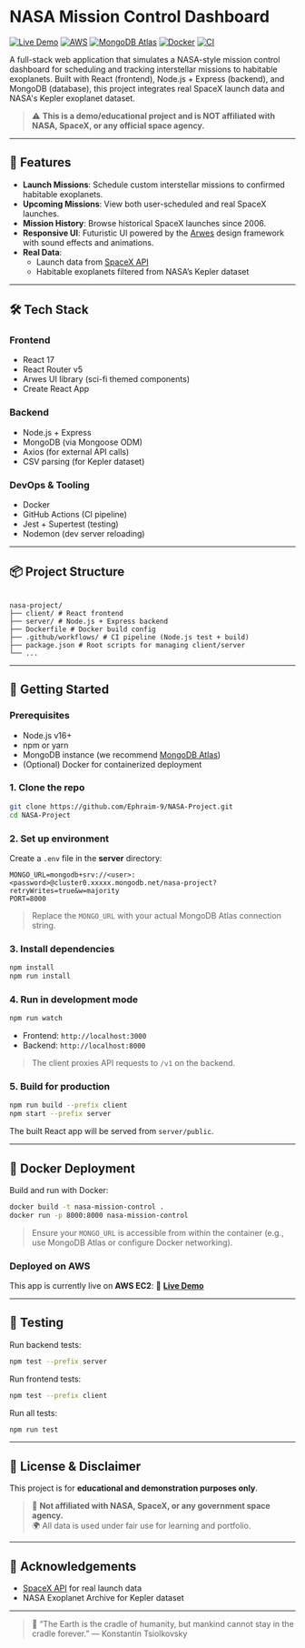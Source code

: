 # NASA Mission Control Dashboard

[![Live Demo](https://img.shields.io/badge/demo-online-brightgreen?logo=firefox&logoColor=white)](http://13.62.6.123:8000/)
[![AWS](https://img.shields.io/badge/hosted_on-AWS_EC2-FF9900?logo=amazon-aws&logoColor=white)](https://aws.amazon.com/ec2/)
[![MongoDB Atlas](https://img.shields.io/badge/db-MongoDB_Atlas-47A248?logo=mongodb&logoColor=white)](https://www.mongodb.com/atlas)
[![Docker](https://img.shields.io/badge/dockerized-yes-2496ED?logo=docker&logoColor=white)](https://www.docker.com/)
[![CI](https://github.com/Ephraim-9/NASA-Project/actions/workflows/node.yml/badge.svg)](https://github.com/Ephraim-9/NASA-Project/actions)

A full-stack web application that simulates a NASA-style mission control dashboard for scheduling and tracking interstellar missions to habitable exoplanets. Built with React (frontend), Node.js + Express (backend), and MongoDB (database), this project integrates real SpaceX launch data and NASA's Kepler exoplanet dataset.

> ⚠️ **This is a demo/educational project and is NOT affiliated with NASA, SpaceX, or any official space agency.**

---

## 🌌 Features

- **Launch Missions**: Schedule custom interstellar missions to confirmed habitable exoplanets.
- **Upcoming Missions**: View both user-scheduled and real SpaceX launches.
- **Mission History**: Browse historical SpaceX launches since 2006.
- **Responsive UI**: Futuristic UI powered by the [Arwes](https://arwes.dev) design framework with sound effects and animations.
- **Real Data**:
  - Launch data from [SpaceX API](https://github.com/r-spacex/SpaceX-API)
  - Habitable exoplanets filtered from NASA’s Kepler dataset

---

## 🛠️ Tech Stack

### Frontend

- React 17
- React Router v5
- Arwes UI library (sci-fi themed components)
- Create React App

### Backend

- Node.js + Express
- MongoDB (via Mongoose ODM)
- Axios (for external API calls)
- CSV parsing (for Kepler dataset)

### DevOps & Tooling

- Docker
- GitHub Actions (CI pipeline)
- Jest + Supertest (testing)
- Nodemon (dev server reloading)

---

## 📦 Project Structure

```

nasa-project/
├── client/ # React frontend
├── server/ # Node.js + Express backend
├── Dockerfile # Docker build config
├── .github/workflows/ # CI pipeline (Node.js test + build)
├── package.json # Root scripts for managing client/server
└── ...

```

---

## 🚀 Getting Started

### Prerequisites

- Node.js v16+
- npm or yarn
- MongoDB instance (we recommend [MongoDB Atlas](https://www.mongodb.com/atlas))
- (Optional) Docker for containerized deployment

### 1. Clone the repo

```bash
git clone https://github.com/Ephraim-9/NASA-Project.git
cd NASA-Project
```

### 2. Set up environment

Create a `.env` file in the **server** directory:

```env
MONGO_URL=mongodb+srv://<user>:<password>@cluster0.xxxxx.mongodb.net/nasa-project?retryWrites=true&w=majority
PORT=8000
```

> Replace the `MONGO_URL` with your actual MongoDB Atlas connection string.

### 3. Install dependencies

```bash
npm install
npm run install
```

### 4. Run in development mode

```bash
npm run watch
```

- Frontend: `http://localhost:3000`
- Backend: `http://localhost:8000`

> The client proxies API requests to `/v1` on the backend.

### 5. Build for production

```bash
npm run build --prefix client
npm start --prefix server
```

The built React app will be served from `server/public`.

---

## 🐳 Docker Deployment

Build and run with Docker:

```bash
docker build -t nasa-mission-control .
docker run -p 8000:8000 nasa-mission-control
```

> Ensure your `MONGO_URL` is accessible from within the container (e.g., use MongoDB Atlas or configure Docker networking).

### Deployed on AWS

This app is currently live on **AWS EC2**:
🔗 **[Live Demo](http://13.62.6.123:8000/)**

---

## 🧪 Testing

Run backend tests:

```bash
npm test --prefix server
```

Run frontend tests:

```bash
npm test --prefix client
```

Run all tests:

```bash
npm run test
```

---

## 📄 License & Disclaimer

This project is for **educational and demonstration purposes only**.

> 🚫 **Not affiliated with NASA, SpaceX, or any government space agency.**  
> 🌍 All data is used under fair use for learning and portfolio.

---

## 🙌 Acknowledgements

- [SpaceX API](https://github.com/r-spacex/SpaceX-API) for real launch data
- NASA Exoplanet Archive for Kepler dataset

---

> 🌠 “The Earth is the cradle of humanity, but mankind cannot stay in the cradle forever.” — Konstantin Tsiolkovsky

```

```
